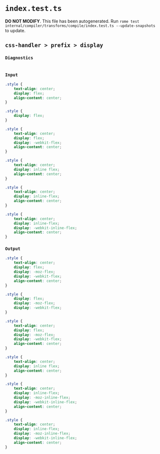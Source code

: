 # `index.test.ts`

**DO NOT MODIFY**. This file has been autogenerated. Run `rome test internal/compiler/transforms/compile/index.test.ts --update-snapshots` to update.

## `css-handler > prefix > display`

### `Diagnostics`

```

```

### `Input`

```css
.style {
	text-align: center;
	display: flex;
	align-content: center;
}

.style {
	display: flex;
}

.style {
	text-align: center;
	display: flex;
	display: -webkit-flex;
	align-content: center;
}

.style {
	text-align: center;
	display: inline flex;
	align-content: center;
}

.style {
	text-align: center;
	display: inline-flex;
	align-content: center;
}

.style {
	text-align: center;
	display: inline-flex;
	display: -webkit-inline-flex;
	align-content: center;
}

```

### `Output`

```css
.style {
	text-align: center;
	display: flex;
	display: -moz-flex;
	display: -webkit-flex;
	align-content: center;
}

.style {
	display: flex;
	display: -moz-flex;
	display: -webkit-flex;
}

.style {
	text-align: center;
	display: flex;
	display: -moz-flex;
	display: -webkit-flex;
	align-content: center;
}

.style {
	text-align: center;
	display: inline flex;
	align-content: center;
}

.style {
	text-align: center;
	display: inline-flex;
	display: -moz-inline-flex;
	display: -webkit-inline-flex;
	align-content: center;
}

.style {
	text-align: center;
	display: inline-flex;
	display: -moz-inline-flex;
	display: -webkit-inline-flex;
	align-content: center;
}

```
